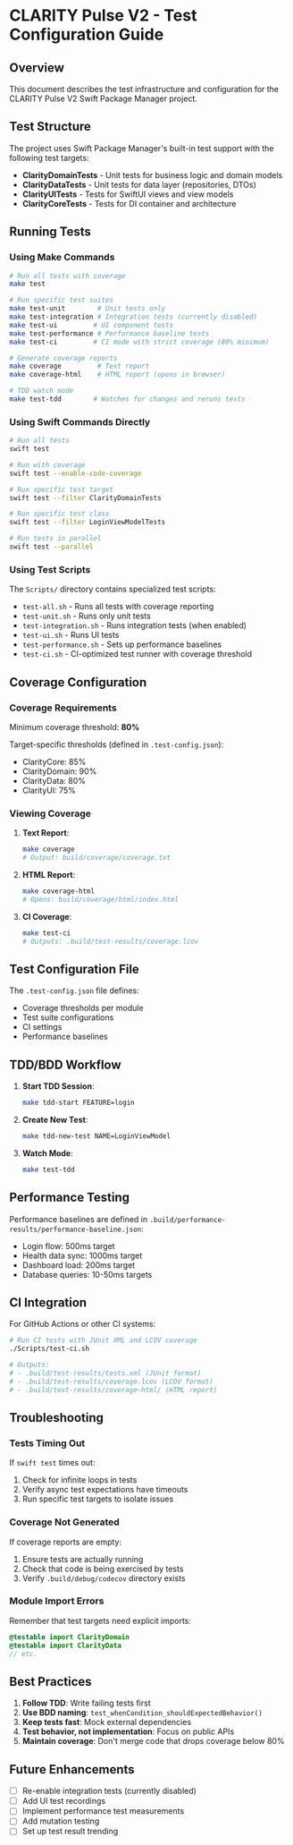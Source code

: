 # CLARITY Pulse V2 - Test Configuration Guide

## Overview

This document describes the test infrastructure and configuration for the CLARITY Pulse V2 Swift Package Manager project.

## Test Structure

The project uses Swift Package Manager's built-in test support with the following test targets:

- **ClarityDomainTests** - Unit tests for business logic and domain models
- **ClarityDataTests** - Unit tests for data layer (repositories, DTOs)
- **ClarityUITests** - Tests for SwiftUI views and view models
- **ClarityCoreTests** - Tests for DI container and architecture

## Running Tests

### Using Make Commands

```bash
# Run all tests with coverage
make test

# Run specific test suites
make test-unit        # Unit tests only
make test-integration # Integration tests (currently disabled)
make test-ui         # UI component tests
make test-performance # Performance baseline tests
make test-ci         # CI mode with strict coverage (80% minimum)

# Generate coverage reports
make coverage         # Text report
make coverage-html    # HTML report (opens in browser)

# TDD watch mode
make test-tdd        # Watches for changes and reruns tests
```

### Using Swift Commands Directly

```bash
# Run all tests
swift test

# Run with coverage
swift test --enable-code-coverage

# Run specific test target
swift test --filter ClarityDomainTests

# Run specific test class
swift test --filter LoginViewModelTests

# Run tests in parallel
swift test --parallel
```

### Using Test Scripts

The `Scripts/` directory contains specialized test scripts:

- `test-all.sh` - Runs all tests with coverage reporting
- `test-unit.sh` - Runs only unit tests
- `test-integration.sh` - Runs integration tests (when enabled)
- `test-ui.sh` - Runs UI tests
- `test-performance.sh` - Sets up performance baselines
- `test-ci.sh` - CI-optimized test runner with coverage threshold

## Coverage Configuration

### Coverage Requirements

Minimum coverage threshold: **80%**

Target-specific thresholds (defined in `.test-config.json`):
- ClarityCore: 85%
- ClarityDomain: 90%
- ClarityData: 80%
- ClarityUI: 75%

### Viewing Coverage

1. **Text Report**: 
   ```bash
   make coverage
   # Output: build/coverage/coverage.txt
   ```

2. **HTML Report**:
   ```bash
   make coverage-html
   # Opens: build/coverage/html/index.html
   ```

3. **CI Coverage**:
   ```bash
   make test-ci
   # Outputs: .build/test-results/coverage.lcov
   ```

## Test Configuration File

The `.test-config.json` file defines:
- Coverage thresholds per module
- Test suite configurations
- CI settings
- Performance baselines

## TDD/BDD Workflow

1. **Start TDD Session**:
   ```bash
   make tdd-start FEATURE=login
   ```

2. **Create New Test**:
   ```bash
   make tdd-new-test NAME=LoginViewModel
   ```

3. **Watch Mode**:
   ```bash
   make test-tdd
   ```

## Performance Testing

Performance baselines are defined in `.build/performance-results/performance-baseline.json`:

- Login flow: 500ms target
- Health data sync: 1000ms target
- Dashboard load: 200ms target
- Database queries: 10-50ms targets

## CI Integration

For GitHub Actions or other CI systems:

```bash
# Run CI tests with JUnit XML and LCOV coverage
./Scripts/test-ci.sh

# Outputs:
# - .build/test-results/tests.xml (JUnit format)
# - .build/test-results/coverage.lcov (LCOV format)
# - .build/test-results/coverage-html/ (HTML report)
```

## Troubleshooting

### Tests Timing Out

If `swift test` times out:
1. Check for infinite loops in tests
2. Verify async test expectations have timeouts
3. Run specific test targets to isolate issues

### Coverage Not Generated

If coverage reports are empty:
1. Ensure tests are actually running
2. Check that code is being exercised by tests
3. Verify `.build/debug/codecov` directory exists

### Module Import Errors

Remember that test targets need explicit imports:
```swift
@testable import ClarityDomain
@testable import ClarityData
// etc.
```

## Best Practices

1. **Follow TDD**: Write failing tests first
2. **Use BDD naming**: `test_whenCondition_shouldExpectedBehavior()`
3. **Keep tests fast**: Mock external dependencies
4. **Test behavior, not implementation**: Focus on public APIs
5. **Maintain coverage**: Don't merge code that drops coverage below 80%

## Future Enhancements

- [ ] Re-enable integration tests (currently disabled)
- [ ] Add UI test recordings
- [ ] Implement performance test measurements
- [ ] Add mutation testing
- [ ] Set up test result trending
